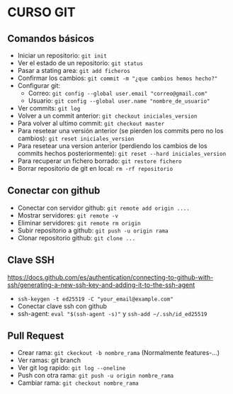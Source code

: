 # CURSO GIT
## Comandos básicos
- Iniciar un repositorio: `git init`
- Ver el estado de un repositorio: `git status`
- Pasar a stating area: `git add ficheros`
- Confirmar los cambios: `git commit -m "¿que cambios hemos hecho?"`
- Configurar git:
    - Correo: `git config --global user.email "correo@gmail.com"`
    - Usuario: `git config --global user.name "nombre_de_usuario"`
- Ver commits: `git log`
- Volver a un commit anterior: `git checkout iniciales_version`
- Para volver al ultimo commit: `git checkout master`
- Para resetear una versión anterior (se pierden los commits pero no los cambios): `git reset iniciales_version`
- Para resetear una version anterior (perdiendo los cambios de los commits hechos posteriormente): `git reset --hard iniciales_version`
- Para recuperar un fichero borrado: `git restore fichero`
- Borrar repositorio de git en local: `rm -rf repositorio`

## Conectar con github
- Conectar con servidor github: `git remote add origin ....`
- Mostrar servidores: `git remote -v`
- Eliminar servidores: `git remote rm origin`
- Subir repositorio a github: `git push -u origin rama`
- Clonar repositorio github: `git clone ...`

## Clave SSH
https://docs.github.com/es/authentication/connecting-to-github-with-ssh/generating-a-new-ssh-key-and-adding-it-to-the-ssh-agent
- `ssh-keygen -t ed25519 -C "your_email@example.com"`
- Conectar clave ssh con github
- ssh-agent: `eval "$(ssh-agent -s)"` y `ssh-add ~/.ssh/id_ed25519`

## Pull Request
- Crear rama: `git ckeckout -b nombre_rama` (Normalmente features-...)
- Ver ramas: git branch
- Ver git log rapido: `git log --oneline`
- Push con otra rama: `git push -u origin nombre_rama`
- Cambiar rama: `git checkout nombre_rama`